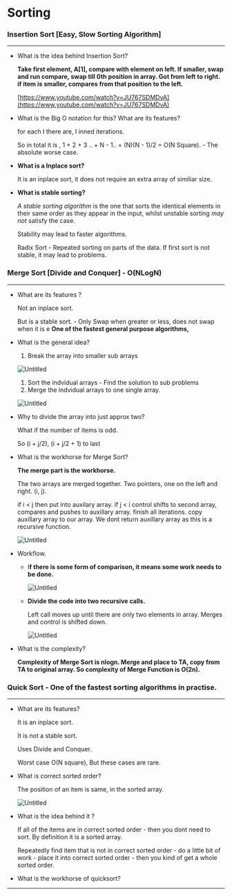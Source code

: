 # Sorting

### Insertion Sort [Easy, Slow Sorting Algorithm]

---

- What is the idea behind Insertion Sort?
    
    **Take first element, A[1], compare with element on left. If smaller, swap and run compare, swap till 0th position in array.  Got from left to right. if item is smaller, compares from that position to the left.** 
    
    [https://www.youtube.com/watch?v=JU767SDMDvA](https://www.youtube.com/watch?v=JU767SDMDvA)
    
- What is the Big O notation for this? What are its features?
    
    for each I there are, I inned iterations. 
    
    So in total it is , 1 +  2 + 3 .. + N - 1.. = (N)(N - 1)/2 = O(N Square). - The absolute worse case.
    
- **What is a Inplace sort?**
    
    It is an inplace sort, it does not require an extra array of similiar size. 
    
- **What is stable sorting?**
    
    *A stable sorting algorithm* is the one that sorts the identical elements in their same order as they appear in the input, whilst unstable sorting *may not* satisfy the case.
    
    Stability may lead to faster algorithms. 
    
    Radix Sort - Repeated sorting on parts of the data. If first sort is not stable, it may lead to problems.
    

### Merge Sort [Divide and Conquer] - O(NLogN)

---

- What are its features ?
    
    Not an inplace sort. 
    
    But is a stable sort. - Only Swap when greater or less, does not swap when it is e
    **One of the fastest general purpose algorithms,** 
    
- What is the general idea?
    1. Break the array into smaller sub arrays 
    
    ![Untitled](Sorting%2085c0210558f14dad98bb26a659145d23/Untitled.png)
    
    1. Sort the indvidual arrays - Find the solution to sub problems
    2. Merge the indvidual arrays to one single array.
    
    ![Untitled](Sorting%2085c0210558f14dad98bb26a659145d23/Untitled%201.png)
    
- Why to divide the array into just approx two?
    
    What if the number of items is odd. 
    
    So (i + j/2), (i + j/2 + 1) to last
    
- What is the workhorse for Merge Sort?
    
    **The merge part is the workhorse.** 
    
    The two arrays are merged together. 
    Two pointers, one on the left and right. (i, j).
    
    if i < j then put into auxilary array.  if j < i control shifts to second array, compares and pushes to auxillary array. finish all iterations. 
    copy auxillary array to our array. We dont return auxillary array as this is a recursive function.
    
    ![Untitled](Sorting%2085c0210558f14dad98bb26a659145d23/Untitled%202.png)
    
- Workflow.
    - I**f there is some form of comparison, it means some work needs to be done.**
        
        ![Untitled](Sorting%2085c0210558f14dad98bb26a659145d23/Untitled%203.png)
        
    - **Divide the code into two recursive calls.**
        
        Left call moves up until there are only two elements in array. 
        Merges and control is shifted down.
        
        ![Untitled](Sorting%2085c0210558f14dad98bb26a659145d23/Untitled%204.png)
        
- What is the complexity?
    
    **Complexity of Merge Sort is nlogn.
    Merge and place to TA, copy from TA to original array. So complexity of Merge Function is O(2n).**
    

### Quick Sort -  One of the fastest sorting algorithms in practise.

---

- What are its features?
    
    It is an inplace sort.
    
    It is not a stable sort.
    
    Uses Divide and Conquer.
    
    Worst case O(N square), But these cases are rare.
    
- What is correct sorted order?
    
    The position of an item is same, in the sorted array.
    
    ![Untitled](Sorting%2085c0210558f14dad98bb26a659145d23/Untitled%205.png)
    
- What is the idea behind it ?
    
    If all of the items are in correct sorted order - then you dont need to sort. By definition it is a sorted array. 
    
    Repeatedly find item that is not in correct sorted order - do a little bit of work - place it into correct sorted order - then you kind of get a whole sorted order.
    
- What is the workhorse of quicksort?

---
